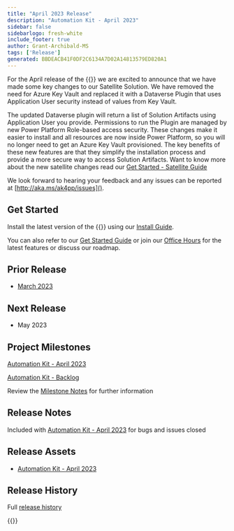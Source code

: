 ```yaml
---
title: "April 2023 Release"
description: "Automation Kit - April 2023"
sidebar: false
sidebarlogo: fresh-white
include_footer: true
author: Grant-Archibald-MS
tags: ['Release']
generated: BBDEACB41F0DF2C6134A7D02A14813579ED820A1
---
```


For the April release of the {{<product-name>}} we are excited to announce that we have made some key changes to our Satellite Solution. We have removed the need for Azure Key Vault and replaced it with a Dataverse Plugin that uses Application User security instead of values from Key Vault. 

The updated Dataverse plugin will return a list of Solution Artifacts using Application User you provide. Permissions to run the Plugin are managed by new Power Platform Role-based access security. These changes make it easier to install and all resources are now inside Power Platform, so you will no longer need to get an Azure Key Vault provisioned. The key benefits of these new features are that they simplify the installation process and provide a more secure way to access Solution Artifacts. Want to know more about the new satellite changes read our [Get Started - Satellite Guide](/en-gb/get-started/satellite)

We look forward to hearing your feedback and any issues can be reported at [http://aka.ms/ak4pp/issues]().

## Get Started

Install the latest version of the {{<product-name>}} using our [Install Guide](/en-gb/get-started/install).

You can also refer to our [Get Started Guide](/en-gb/get-started) or join our [Office Hours](/en-gb/office-hours) for the latest features or discuss our roadmap.

## Prior Release

- [March 2023](/en-gb/releases/march-2023)

## Next Release

- May 2023

## Project Milestones

[Automation Kit - April 2023](https://github.com/orgs/microsoft/projects/486/views/11)

[Automation Kit - Backlog](https://github.com/orgs/microsoft/projects/486/views/1)

Review the [Milestone Notes](/en-gb/releases/milestones) for further information

## Release Notes

Included with [Automation Kit - April 2023](https://github.com/microsoft/powercat-automation-kit/releases/tag/AutomationKit-April2023) for bugs and issues closed

## Release Assets

- [Automation Kit - April 2023](https://github.com/microsoft/powercat-automation-kit/releases/tag/AutomationKit-April2023)

## Release History

Full [release history](/en-gb/releases)

{{<questions name="/content/en-gb/releases/April-2023.json" completed="Thank you for providing feedback" showNavigationButtons="false" locale="en-gb">}}

